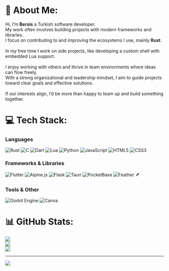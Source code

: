 # 💫 About Me:
Hi, I’m **Bersis** a Turkish software developer.  <br>My work often involves building projects with modern frameworks and libraries.  <br>I focus on contributing to and improving the ecosystems I use, mainly **Rust**.  <br><br>In my free time I work on side projects, like developing a custom shell with embedded Lua support.  <br><br>I enjoy working with others and thrive in team environments where ideas can flow freely.  <br>With a strong organizational and leadership mindset, I aim to guide projects toward clear goals and effective solutions.  <br><br>If our interests align, I’d be more than happy to team up and build something together.<br>


# 💻 Tech Stack:
### **Languages**
![Rust](https://img.shields.io/badge/rust-%23000000.svg?style=for-the-badge&logo=rust&logoColor=white)
![C](https://img.shields.io/badge/c-%2300599C.svg?style=for-the-badge&logo=c&logoColor=white)
![Dart](https://img.shields.io/badge/dart-%230175C2.svg?style=for-the-badge&logo=dart&logoColor=white)
![Lua](https://img.shields.io/badge/lua-%232C2D72.svg?style=for-the-badge&logo=lua&logoColor=white)
![Python](https://img.shields.io/badge/python-3670A0?style=for-the-badge&logo=python&logoColor=ffdd54)
![JavaScript](https://img.shields.io/badge/javascript-%23323330.svg?style=for-the-badge&logo=javascript&logoColor=%23F7DF1E)
![HTML5](https://img.shields.io/badge/html5-%23E34F26.svg?style=for-the-badge&logo=html5&logoColor=white)
![CSS3](https://img.shields.io/badge/css3-%231572B6.svg?style=for-the-badge&logo=css3&logoColor=white)
### **Frameworks & Libraries**
![Flutter](https://img.shields.io/badge/Flutter-%2302569B.svg?style=for-the-badge&logo=Flutter&logoColor=white)
![Alpine.js](https://img.shields.io/badge/alpinejs-white.svg?style=for-the-badge&logo=alpinedotjs&logoColor=%238BC0D0)
![Flask](https://img.shields.io/badge/flask-%23000.svg?style=for-the-badge&logo=flask&logoColor=white)
![Tauri](https://img.shields.io/badge/tauri-%2324C8DB.svg?style=for-the-badge&logo=tauri&logoColor=%23FFFFFF)
![PocketBase](https://img.shields.io/badge/pocketbase-%23b8dbe4.svg?style=for-the-badge&logo=Pocketbase&logoColor=black)
![Feather 🪶](https://img.shields.io/badge/Feather%20🪶-C72C48?style=for-the-badge&logoColor=white)
### **Tools & Other**
![Godot Engine](https://img.shields.io/badge/GODOT-%23FFFFFF.svg?style=for-the-badge&logo=godot-engine)
![Canva](https://img.shields.io/badge/Canva-%2300C4CC.svg?style=for-the-badge&logo=Canva&logoColor=white)

# 📊 GitHub Stats:
![](https://github-readme-stats.vercel.app/api?username=BersisSe&theme=blue_navy&hide_border=false&include_all_commits=false&count_private=false)<br/>
![](https://nirzak-streak-stats.vercel.app/?user=BersisSe&theme=blue_navy&hide_border=false)<br/>
![](https://github-readme-stats.vercel.app/api/top-langs/?username=BersisSe&theme=blue_navy&hide_border=false&include_all_commits=false&count_private=false&layout=compact)

---
[![](https://visitcount.itsvg.in/api?id=BersisSe&icon=0&color=2)](https://visitcount.itsvg.in)

<!-- Proudly created with GPRM ( https://gprm.itsvg.in ) -->
